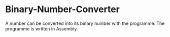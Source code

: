 # Binary-Number-Converter
A number can be converted into its binary number with the programme. The programme is written in Assembly.
